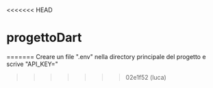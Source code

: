 <<<<<<< HEAD
# progettoDart
=======
Creare un file ".env" nella directory principale del progetto e scrive "API_KEY=<api key>"
>>>>>>> 02e1f52 (luca)
